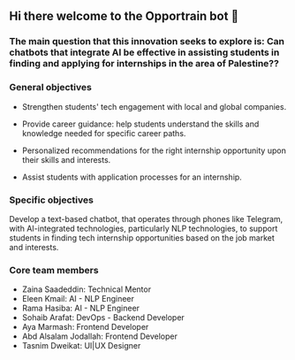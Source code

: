 ## Hi there welcome to the Opportrain bot 👋



### The main question that this innovation seeks to explore is: Can chatbots that integrate AI be effective in assisting students in finding and applying for internships in the area of Palestine??

### General objectives

- Strengthen students' tech engagement with local and global companies.  

- Provide career guidance: help students understand the skills and knowledge needed for specific career paths.

- Personalized recommendations for the right internship opportunity upon their skills and interests.

- Assist students with application processes for an internship.

### Specific objectives

Develop a text-based chatbot, that operates through phones like Telegram, with AI-integrated technologies, particularly NLP technologies, to support students in finding tech internship opportunities based on the job market and interests. 

### Core team members

- Zaina Saadeddin: Technical Mentor
- Eleen Kmail: AI - NLP  Engineer 
- Rama Hasiba: AI - NLP  Engineer 
- Sohaib Arafat: DevOps - Backend Developer
- Aya Marmash: Frontend Developer
- Abd Alsalam Jodallah: Frontend Developer
- Tasnim Dweikat: UI|UX Designer



